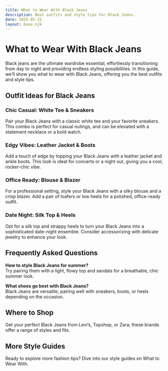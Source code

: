 ```yaml
---  
title: What to Wear With Black Jeans  
description: Best outfits and style tips for Black Jeans.  
date: 2025-05-22  
layout: base.njk
---
```


# What to Wear With Black Jeans

Black jeans are the ultimate wardrobe essential, effortlessly transitioning from day to night and providing endless styling possibilities. In this guide, we’ll show you what to wear with Black Jeans, offering you the best outfits and style tips.

## Outfit Ideas for Black Jeans

### Chic Casual: White Tee & Sneakers  
Pair your Black Jeans with a classic white tee and your favorite sneakers. This combo is perfect for casual outings, and can be elevated with a statement necklace or a bold watch.

### Edgy Vibes: Leather Jacket & Boots  
Add a touch of edge by topping your Black Jeans with a leather jacket and ankle boots. This look is ideal for concerts or a night out, giving you a cool, rocker-chic vibe.

### Office Ready: Blouse & Blazer  
For a professional setting, style your Black Jeans with a silky blouse and a crisp blazer. Add a pair of loafers or low heels for a polished, office-ready outfit.

### Date Night: Silk Top & Heels  
Opt for a silk top and strappy heels to turn your Black Jeans into a sophisticated date-night ensemble. Consider accessorizing with delicate jewelry to enhance your look.

## Frequently Asked Questions  

**How to style Black Jeans for summer?**  
Try pairing them with a light, flowy top and sandals for a breathable, chic summer look.

**What shoes go best with Black Jeans?**  
Black Jeans are versatile, pairing well with sneakers, boots, or heels depending on the occasion.

## Where to Shop  

Get your perfect Black Jeans from Levi’s, Topshop, or Zara; these brands offer a range of styles and fits.

## More Style Guides

Ready to explore more fashion tips? Dive into our style guides on What to Wear With.
